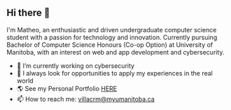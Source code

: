 ## Hi there 👋
I'm Matheo, an enthusiastic and driven undergraduate computer science student with a passion for technology and innovation.
Currently pursuing Bachelor of Computer Science Honours (Co-op Option) at University of Manitoba, with an interest on web and app development and cybersecurity.
- 🔭 I’m currently working on cybersecurity
- 🤔 I always look for opportunities to apply my experiences in the real world
- :earth_americas: See my Personal Portfolio [HERE](https://githubmat284.github.io/Personal-Portfolio-Website)
- 📫 How to reach me: villacrm@myumanitoba.ca

